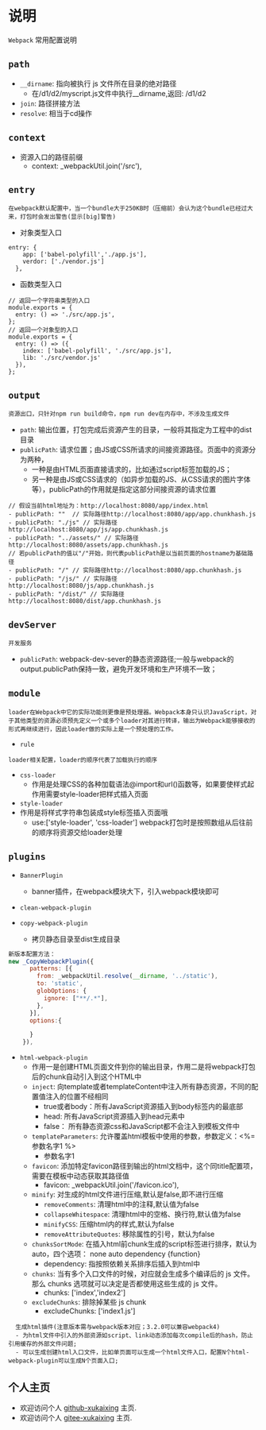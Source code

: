 # 说明

  `Webpack` 常用配置说明
  
## `path`

- `__dirname`: 指向被执行 js 文件所在目录的绝对路径
  - 在/d1/d2/myscript.js文件中执行__dirname,返回: /d1/d2
- `join`: 路径拼接方法
- `resolve`: 相当于cd操作

## `context`

- 资源入口的路径前缀
  - context: _webpackUtil.join('/src'),

## `entry`

```text
在webpack默认配置中，当一个bundle大于250KB时（压缩前）会认为这个bundle已经过大来，打包时会发出警告(显示[big]警告)
```

- 对象类型入口
  
```es5
entry: {
    app: ['babel-polyfill','./app.js'],
    verdor: ['./vendor.js']
  },
```

- 函数类型入口

```es5
// 返回一个字符串类型的入口
module.exports = {
  entry: () => './src/app.js',
};
// 返回一个对象型的入口
module.exports = {
  entry: () => ({
    index: ['babel-polyfill', './src/app.js'],
    lib: './src/vendor.js'
  }),
};
```

## `output`

```text
资源出口，只针对npm run build命令，npm run dev在内存中，不涉及生成文件
```

- `path`: 输出位置，打包完成后资源产生的目录，一般将其指定为工程中的dist目录
- `publicPath`: 请求位置；由JS或CSS所请求的间接资源路径。页面中的资源分为两种，
  - 一种是由HTML页面直接请求的，比如通过script标签加载的JS；
  - 另一种是由JS或CSS请求的（如异步加载的JS、从CSS请求的图片字体等），publicPath的作用就是指定这部分间接资源的请求位置
  
```text
// 假设当前html地址为：http://localhost:8080/app/index.html
- publicPath: ""  // 实际路径http://localhost:8080/app/app.chunkhash.js
- publicPath: "./js" // 实际路径http://localhost:8080/app/js/app.chunkhash.js
- publicPath: "../assets/" // 实际路径http://localhost:8080/assets/app.chunkhash.js
// 若publicPath的值以"/"开始，则代表publicPath是以当前页面的hostname为基础路径
- publicPath: "/" // 实际路径http://localhost:8080/app.chunkhash.js
- publicPath: "/js/" // 实际路径http://localhost:8080/js/app.chunkhash.js
- publicPath: "/dist/" // 实际路径http://localhost:8080/dist/app.chunkhash.js
```

## `devServer`

```text
开发服务
```

- `publicPath`: webpack-dev-sever的静态资源路径;一般与webpack的output.publicPath保持一致，避免开发环境和生产环境不一致；
  
## `module`

```text
loader在Webpack中它的实际功能则更像是预处理器。Webpack本身只认识JavaScript，对于其他类型的资源必须预先定义一个或多个loader对其进行转译，输出为Webpack能够接收的形式再继续进行，因此loader做的实际上是一个预处理的工作。
```

- `rule`  
  
```text
loader相关配置，loader的顺序代表了加载执行的顺序
```

- `css-loader`
  - 作用是处理CSS的各种加载语法@import和url()函数等，如果要使样式起作用需要style-loader把样式插入页面
- `style-loader`
- 作用是将样式字符串包装成style标签插入页面哦
  - use:['style-loader', 'css-loader'] webpack打包时是按照数组从后往前的顺序将资源交给loader处理

## `plugins`

- `BannerPlugin`
  - banner插件，在webpack模块大下，引入webpack模块即可
- `clean-webpack-plugin`

- `copy-webpack-plugin`
  - 拷贝静态目录至dist生成目录
  
```javascript
新版本配置方法：
new _CopyWebpackPlugin({
      patterns: [{
        from: _webpackUtil.resolve(__dirname, '../static'),
        to: 'static',
        globOptions: {
          ignore: ["**/.*"],
        },
      }],
      options:{

      }
    }),
```
  
- `html-webpack-plugin`
  - 作用一是创建HTML页面文件到你的输出目录，作用二是将webpack打包后的chunk自动引入到这个HTML中
  - `inject`: 向template或者templateContent中注入所有静态资源，不同的配置值注入的位置不经相同
    - true或者body：所有JavaScript资源插入到body标签内的最底部
    - head: 所有JavaScript资源插入到head元素中
    - false： 所有静态资源css和JavaScript都不会注入到模板文件中  
  - `templateParameters`: 允许覆盖html模板中使用的参数，参数定义：<%= 参数名字1 %>
    - 参数名字1
  - `favicon`: 添加特定favicon路径到输出的html文档中，这个同title配置项，需要在模板中动态获取其路径值
    - favicon: _webpackUtil.join('/favicon.ico'),
  - `minify`: 对生成的html文件进行压缩,默认是false,即不进行压缩
    - `removeComments`: 清理html中的注释,默认值为false
    - `collapseWhitespace`: 清理html中的空格、换行符,默认值为false
    - `minifyCSS`: 压缩html内的样式,默认为false
    - `removeAttributeQuotes`: 移除属性的引号，默认为false
  - `chunksSortMode`: 在插入html前chunk生成的script标签进行排序，默认为auto，四个选项： none auto dependency {function}
    - dependency: 指按照依赖关系排序后插入到html中
  - `chunks`: 当有多个入口文件的时候，对应就会生成多个编译后的 js 文件。那么 chunks 选项就可以决定是否都使用这些生成的 js 文件。
    - chunks: ['index','index2']
  - `excludeChunks`: 排除掉某些 js chunk
    - excludeChunks: ['index1.js']
  
```text
  生成html插件(注意版本需与webpack版本对应；3.2.0可以兼容webpack4)
  - 为html文件中引入的外部资源如script、link动态添加每次compile后的hash，防止引用缓存的外部文件问题;
  - 可以生成创建html入口文件，比如单页面可以生成一个html文件入口，配置N个html-webpack-plugin可以生成N个页面入口;  
```

## 个人主页

- 欢迎访问个人 [github-xukaixing](https://github.com/xukaixing) 主页.
- 欢迎访问个人 [gitee-xukaixing](https://gitee.com/xukaixing) 主页.
